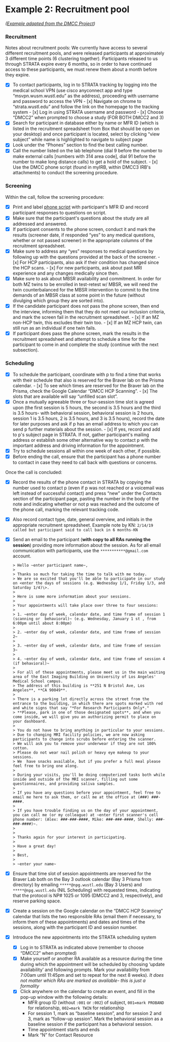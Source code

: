 # Example 2: Recruitment pool

*([Example adapted from the DMCC Project](https://mfr.osf.io/render?url=https://osf.io/6r9f8/?direct%26mode=render%26action=download%26mode=render))*


### Recruitment
Notes about recruitment pools: We currently have access to several different recruitment pools, and were released participants at approximately 3 different time points (6 clustering together).
Participants released to us through STRATA expire every 6 months, so in order to have continued access to these participants, we must renew them about a 
month before they expire.

- [x] To contact participants, log in to STRATA tracking by logging into the medical school VPN (use cisco anyconnect app and type “msvpn.wusm.wustl.edu” as the address), proceeding with username and password to access the VPN
      - [x] Navigate on chrome to “strata.wustl.edu” and follow the link on the homepage to the tracking system
      - [x] Log in using STRATA username and password
      - [x] Choose “DMCC2” when prompted to choose a study (FOR BOTH DMCC2 and 3)
- [x] Search for participant in database either by name or MFR ID (which is listed in the recruitment spreadsheet from Box that should be open on your 
desktop) and once participant is located, select by clicking “view subject” while name is highlighted to navigate to subject page
- [x] Look under the “Phones” section to find the best calling number.
- [x] Call the number listed on the lab telephone (dial 9 before the number to make external calls [numbers with 314 area code], dial 91 before the number to make long distance calls) to get a hold of the subject.
      - [x] Use the DMCC phone script (found in myIRB, within DMCC3 IRB's attachments) to conduct the screening procedure.

### Screening
Within the call, follow the screening procedure:

- [x] Print and label [phone script](https://osf.io/6efv8/?show=view) with participant's MFR ID and record participant responses to questions on script.  
- [x] Make sure that the participant's questions about the study are all addressed and answered.
- [x] If participant consents to the phone screen, conduct it and mark the results (screener date, if responded “yes” to any medical questions, whether or not passed screener) in the appropriate columns of the recruitment spreadsheet.
- [x] Make sure to address any “yes” responses to medical questions by following up with the questions provided at the back of the screener.
      - [x] For HCP participants, also ask if their condition has changed since the HCP scans.
      - [x] For new participants, ask about past MRI experience and any changes medically since then.
- [x] Make sure to ask about MBSR availability and commitment. In order for both MZ twins to be enrolled in test-retest w/ MBSR, we will need the twin counterbalanced for the MBSR intervention to commit to the time demands of an MBSR class at some point in the future (without divulging which group they are sorted into).
- [x] If the candidate participant does not pass the phone screen, then end the interview, informing them that they do not meet our inclusion criteria, and mark the screen fail in the recruitment spreadsheet.
	  - [x] If an MZ non-HCP twin, this excludes their twin too.
	  - [x] If an MZ HCP twin, can still run as an individual if one twin fails.
- [x] If participant does pass the phone screen, mark the results in the recruitment spreadsheet and attempt to schedule a time for the participant to come in and complete the study (continue with the next subsection).

### Scheduling

- [x] To schedule the participant, coordinate with p to find a time that works with their schedule that also is reserved for the Braver lab on the Prisma calendar.
      - [x] To see which times are reserved for the Braver lab on the Prisma, check the Google Calendar “DMCC HCP Scanning”.
      - [x] The slots that are available will say “unfilled scan slot”.
- [x] Once a mutually agreeable three or four-session time slot is agreed upon (the first session is 5 hours, the second is 3.5 hours and the third is 3.5 hours- with behavioral session, behavioral session is 2 hours, session 1 is 3.5 hours, 2 is 3.5 hours, and 3 is 3.5 hours), record the date for later purposes and ask if p has an email address to which you can send p further materials about the session.
      - [x] If yes, record and add to p's subject page in STRATA. If not, gather participant's mailing address or establish some other alternative way to contact p with the important address and driving information for the appointment.
- [x] Try to schedule sessions all within one week of each other, if possible.
- [x] Before ending the call, ensure that the participant has a phone number to contact in case they need to call back with questions or concerns.

Once the call is concluded:

- [x] Record the results of the phone contact in STRATA by copying the number used to contact p (even if p was not reached or a voicemail was left instead of successful contact) and press “new” under the Contacts section of the participant page, pasting the number in the body of the note and indicating whether or not p was reached and the outcome of the phone call, marking the relevant tracking code.
- [x] Also record contact type, date, general overview, and initials in the appropriate recruitment spreadsheet. Example note by KN:
      ```
      2/14/19 called but participant said to call back in 6 months-KN
      ```
- [x] Send an email to the participant (**with copy to all RAs running the session**) providing more information about the session.
      As for all email communication with participants, use the `***********@gmail.com` account.

      > Hello ~enter participant name~,
      >
      > Thanks so much for taking the time to talk with me today.
      > We are so excited that you'll be able to participate in our study on <enter the days of sessions (e.g. Wednesday 1/1, Friday 1/3, and Saturday 1/4)\>.
      >
      > Here is some more information about your sessions.
      >
      > Your appointments will take place over three to four sessions:
      >
      > 1. ~enter day of week, calendar date, and time frame of session 1 (scanning or  behavioral)~ (e.g. Wednesday, January 1 st , from 6:00pm until about 8:00pm)
      >
      > 2. ~enter day of week, calendar date, and time frame of session 2~
      >
      > 3. ~enter day of week, calendar date, and time frame of session 3~
      >
      > 4. ~enter day of week, calendar date, and time frame of session 4 (if behavioral)~
      >
      > For all of these appointments, please meet us in the main waiting area of the East Imaging Building on University of Los Angeles' Medical School campus.
      > The address of this building is **251 N Bristol Ave, Los Angeles**, **CA 90049**.
      >
      > There is a parking lot directly across the street from the entrance to the building, in which there are spots marked with red and white signs that say "*For Research Participants Only*."
      > **Please, park in one of those designated spots**, and when you come inside, we will give you an authorizing permit to place on your dashboard.
      >
      > You do not have to bring anything in particular to your sessions.
      > Due to changing MRI facility policies, we are now asking participants to change into scrubs before entering the scanner.
      > We will ask you to remove your underwear if they are not 100% cotton.
      > Please do not wear nail polish or heavy eye makeup to your sessions.
      > We  have snacks available, but if you prefer a full meal please feel free to bring one along.
      >
      > During your visits, you'll be doing computerized tasks both while inside and outside of the MRI scanner, filling out some questionnaires, and providing saliva samples.
      >
      > If you have any questions before your appointment, feel free to email me here to ask them, or call me at the office at (###) ###-####.
      >
      > If you have trouble finding us on the day of your appointment, you can call me (or my colleague) at ~enter first scanner's cell phone number: (Alex: ###-###-####, Mike: ###-###-####, Shelly: ###-###-####)~.
      >
      >
      > Thanks again for your interest in participating.
      >
      > Have a great day!
      >
      > Best,
      >
      > ~enter your name~

- [x] Ensure that time slot of session appointments are reserved for the Braver Lab both on the Bay 3 outlook calendar (Bay 3 Prisma from directory)
by emailing `*****@npg.wustl.edu` (Bay 3 Users) and `*****@npg.wustl.edu` (NIL Scheduling) with requested times, indicating that the protocol is NP# 1025 or 1095 (DMCC2 and 3, respectively), and reserve parking space.
- [x] Create a session on the Google calendar on the “DMCC HCP Scanning” calendar that lists the two responsible RAs (email them if necessary, to inform them of these appointments) and dates and times of the sessions, along with the participant ID and session number.
- [x] Introduce the new appointments into the STRATA scheduling system
  - [x] Log in to STRATA as indicated above (remember to choose “DMCC2” when prompted)
  - [x] Make yourself or another RA available as a resource during the time during which the appointment will be scheduled by choosing ‘update availability’ and following prompts. Mark your availability from 7:00am until 11:45pm and set to repeat for the next 8 weeks). 
    *It does not matter which RAs are marked as available- this is just a formality*
  - [x] Click anywhere on the calendar to create an event, and fill in the pop-up window with the following details:
    - MFR group ID (without `:001` or `:002`) of subject, `001=mark PROBAND` for relationship, `002=mark TWIN` for relationship
    - For session 1, mark as “baseline session”, and for session 2 and 3, mark as “follow-up session”.
      Mark the behavioral session as a baseline session if the participant has a behavioral session.
    - Time appointment starts and ends
    - Mark “N” for Contact Resource
